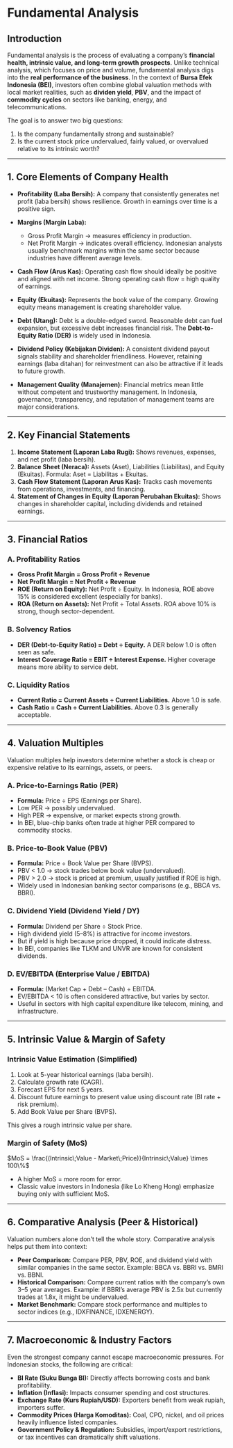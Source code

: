 # Fundamental Analysis

## Introduction

Fundamental analysis is the process of evaluating a company’s **financial health, intrinsic value, and long-term growth prospects**. Unlike technical analysis, which focuses on price and volume, fundamental analysis digs into the **real performance of the business**.
In the context of **Bursa Efek Indonesia (BEI)**, investors often combine global valuation methods with local market realities, such as **dividen yield**, **PBV**, and the impact of **commodity cycles** on sectors like banking, energy, and telecommunications.

The goal is to answer two big questions:

1. Is the company fundamentally strong and sustainable?
2. Is the current stock price undervalued, fairly valued, or overvalued relative to its intrinsic worth?

---

## 1. Core Elements of Company Health

* **Profitability (Laba Bersih):** A company that consistently generates net profit (laba bersih) shows resilience. Growth in earnings over time is a positive sign.
* **Margins (Margin Laba):**

  * Gross Profit Margin → measures efficiency in production.
  * Net Profit Margin → indicates overall efficiency.
    Indonesian analysts usually benchmark margins within the same sector because industries have different average levels.
* **Cash Flow (Arus Kas):** Operating cash flow should ideally be positive and aligned with net income. Strong operating cash flow = high quality of earnings.
* **Equity (Ekuitas):** Represents the book value of the company. Growing equity means management is creating shareholder value.
* **Debt (Utang):** Debt is a double-edged sword. Reasonable debt can fuel expansion, but excessive debt increases financial risk. The **Debt-to-Equity Ratio (DER)** is widely used in Indonesia.
* **Dividend Policy (Kebijakan Dividen):** A consistent dividend payout signals stability and shareholder friendliness. However, retaining earnings (laba ditahan) for reinvestment can also be attractive if it leads to future growth.
* **Management Quality (Manajemen):** Financial metrics mean little without competent and trustworthy management. In Indonesia, governance, transparency, and reputation of management teams are major considerations.

---

## 2. Key Financial Statements

1. **Income Statement (Laporan Laba Rugi):** Shows revenues, expenses, and net profit (laba bersih).
2. **Balance Sheet (Neraca):** Assets (Aset), Liabilities (Liabilitas), and Equity (Ekuitas). Formula: Aset = Liabilitas + Ekuitas.
3. **Cash Flow Statement (Laporan Arus Kas):** Tracks cash movements from operations, investments, and financing.
4. **Statement of Changes in Equity (Laporan Perubahan Ekuitas):** Shows changes in shareholder capital, including dividends and retained earnings.

---

## 3. Financial Ratios

### A. Profitability Ratios

* **Gross Profit Margin = Gross Profit ÷ Revenue**
* **Net Profit Margin = Net Profit ÷ Revenue**
* **ROE (Return on Equity):** Net Profit ÷ Equity. In Indonesia, ROE above 15% is considered excellent (especially for banks).
* **ROA (Return on Assets):** Net Profit ÷ Total Assets. ROA above 10% is strong, though sector-dependent.

### B. Solvency Ratios

* **DER (Debt-to-Equity Ratio) = Debt ÷ Equity.** A DER below 1.0 is often seen as safe.
* **Interest Coverage Ratio = EBIT ÷ Interest Expense.** Higher coverage means more ability to service debt.

### C. Liquidity Ratios

* **Current Ratio = Current Assets ÷ Current Liabilities.** Above 1.0 is safe.
* **Cash Ratio = Cash ÷ Current Liabilities.** Above 0.3 is generally acceptable.

---

## 4. Valuation Multiples

Valuation multiples help investors determine whether a stock is cheap or expensive relative to its earnings, assets, or peers.

### A. Price-to-Earnings Ratio (PER)

* **Formula:** Price ÷ EPS (Earnings per Share).
* Low PER → possibly undervalued.
* High PER → expensive, or market expects strong growth.
* In BEI, blue-chip banks often trade at higher PER compared to commodity stocks.

### B. Price-to-Book Value (PBV)

* **Formula:** Price ÷ Book Value per Share (BVPS).
* PBV < 1.0 → stock trades below book value (undervalued).
* PBV > 2.0 → stock is priced at premium, usually justified if ROE is high.
* Widely used in Indonesian banking sector comparisons (e.g., BBCA vs. BBRI).

### C. Dividend Yield (Dividend Yield / DY)

* **Formula:** Dividend per Share ÷ Stock Price.
* High dividend yield (5–8%) is attractive for income investors.
* But if yield is high because price dropped, it could indicate distress.
* In BEI, companies like TLKM and UNVR are known for consistent dividends.

### D. EV/EBITDA (Enterprise Value / EBITDA)

* **Formula:** (Market Cap + Debt – Cash) ÷ EBITDA.
* EV/EBITDA < 10 is often considered attractive, but varies by sector.
* Useful in sectors with high capital expenditure like telecom, mining, and infrastructure.

---

## 5. Intrinsic Value & Margin of Safety

### Intrinsic Value Estimation (Simplified)

1. Look at 5-year historical earnings (laba bersih).
2. Calculate growth rate (CAGR).
3. Forecast EPS for next 5 years.
4. Discount future earnings to present value using discount rate (BI rate + risk premium).
5. Add Book Value per Share (BVPS).

This gives a rough intrinsic value per share.

### Margin of Safety (MoS)

$MoS = \frac{(Intrinsic\;Value - Market\;Price)}{Intrinsic\;Value} \times 100\%$

* A higher MoS = more room for error.
* Classic value investors in Indonesia (like Lo Kheng Hong) emphasize buying only with sufficient MoS.

---

## 6. Comparative Analysis (Peer & Historical)

Valuation numbers alone don’t tell the whole story. Comparative analysis helps put them into context:

* **Peer Comparison:** Compare PER, PBV, ROE, and dividend yield with similar companies in the same sector. Example: BBCA vs. BBRI vs. BMRI vs. BBNI.
* **Historical Comparison:** Compare current ratios with the company’s own 3–5 year averages. Example: if BBRI’s average PBV is 2.5x but currently trades at 1.8x, it might be undervalued.
* **Market Benchmark:** Compare stock performance and multiples to sector indices (e.g., IDXFINANCE, IDXENERGY).

---

## 7. Macroeconomic & Industry Factors

Even the strongest company cannot escape macroeconomic pressures. For Indonesian stocks, the following are critical:

* **BI Rate (Suku Bunga BI):** Directly affects borrowing costs and bank profitability.
* **Inflation (Inflasi):** Impacts consumer spending and cost structures.
* **Exchange Rate (Kurs Rupiah/USD):** Exporters benefit from weak rupiah, importers suffer.
* **Commodity Prices (Harga Komoditas):** Coal, CPO, nickel, and oil prices heavily influence listed companies.
* **Government Policy & Regulation:** Subsidies, import/export restrictions, or tax incentives can dramatically shift valuations.
